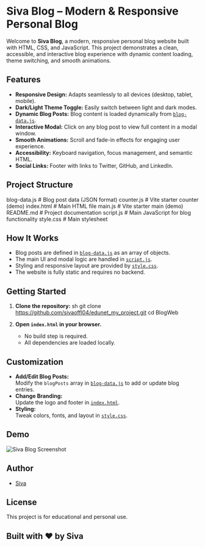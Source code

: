 # Siva Blog – Modern & Responsive Personal Blog

Welcome to **Siva Blog**, a modern, responsive personal blog website built with HTML, CSS, and JavaScript. This project demonstrates a clean, accessible, and interactive blog experience with dynamic content loading, theme switching, and smooth animations.

## Features

- **Responsive Design:** Adapts seamlessly to all devices (desktop, tablet, mobile).
- **Dark/Light Theme Toggle:** Easily switch between light and dark modes.
- **Dynamic Blog Posts:** Blog content is loaded dynamically from [`blog-data.js`](blog-data.js).
- **Interactive Modal:** Click on any blog post to view full content in a modal window.
- **Smooth Animations:** Scroll and fade-in effects for engaging user experience.
- **Accessibility:** Keyboard navigation, focus management, and semantic HTML.
- **Social Links:** Footer with links to Twitter, GitHub, and LinkedIn.

## Project Structure

blog-data.js      # Blog post data (JSON format)
counter.js        # Vite starter counter (demo)
index.html        # Main HTML file
main.js           # Vite starter main (demo)
README.md         # Project documentation
script.js         # Main JavaScript for blog functionality
style.css         # Main stylesheet

## How It Works

- Blog posts are defined in [`blog-data.js`](blog-data.js) as an array of objects.
- The main UI and modal logic are handled in [`script.js`](script.js).
- Styling and responsive layout are provided by [`style.css`](style.css).
- The website is fully static and requires no backend.

## Getting Started

1. **Clone the repository:**
   sh
   git clone <https://github.com/sivaoffl04/edunet_my_project.git>
   cd BlogWeb

2. **Open `index.html` in your browser.**
   - No build step is required.
   - All dependencies are loaded locally.

## Customization

- **Add/Edit Blog Posts:**  
  Modify the `blogPosts` array in [`blog-data.js`](blog-data.js) to add or update blog entries.
- **Change Branding:**  
  Update the logo and footer in [`index.html`](index.html).
- **Styling:**  
  Tweak colors, fonts, and layout in [`style.css`](style.css).

## Demo

![Siva Blog Screenshot](https://images.pexels.com/photos/11035380/pexels-photo-11035380.jpeg?auto=compress&cs=tinysrgb&w=800)

## Author

- [Siva](https://github.com/sivaoffl04)

## License

This project is for educational and personal use.

## Built with ❤️ by Siva
